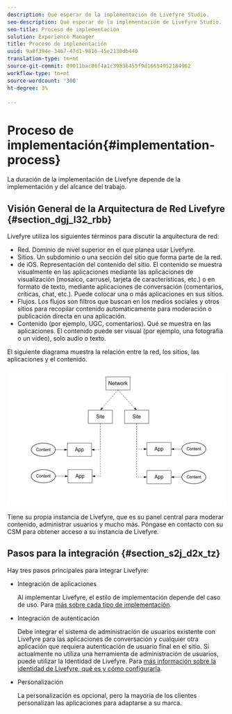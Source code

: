 ```yaml
---
description: Qué esperar de la implementación de Livefyre Studio.
seo-description: Qué esperar de la implementación de Livefyre Studio.
seo-title: Proceso de implementación
solution: Experience Manager
title: Proceso de implementación
uuid: 9a0f394e-3467-47d1-9816-45e2130db440
translation-type: tm+mt
source-git-commit: 09011bac06f4a1c39836455f9d16654952184962
workflow-type: tm+mt
source-wordcount: '300'
ht-degree: 3%

---
```



# Proceso de implementación{#implementation-process}

La duración de la implementación de Livefyre depende de la implementación y del alcance del trabajo.

## Visión General de la Arquitectura de Red Livefyre {#section_dgj_l32_rbb}

Livefyre utiliza los siguientes términos para discutir la arquitectura de red:

* Red. Dominio de nivel superior en el que planea usar Livefyre.
* Sitios. Un subdominio o una sección del sitio que forma parte de la red.
* de iOS. Representación del contenido del sitio. El contenido se muestra visualmente en las aplicaciones mediante las aplicaciones de visualización (mosaico, carrusel, tarjeta de características, etc.) o en formato de texto, mediante aplicaciones de conversación (comentarios, críticas, chat, etc.). Puede colocar una o más aplicaciones en sus sitios.
* Flujos. Los flujos son filtros que buscan en los medios sociales y otros sitios para recopilar contenido automáticamente para moderación o publicación directa en una aplicación.
* Contenido (por ejemplo, UGC, comentarios). Qué se muestra en las aplicaciones. El contenido puede ser visual (por ejemplo, una fotografía o un vídeo), solo audio o texto.

El siguiente diagrama muestra la relación entre la red, los sitios, las aplicaciones y el contenido.

![](assets/network_site_architecture.png)

Tiene su propia instancia de Livefyre, que es su panel central para moderar contenido, administrar usuarios y mucho más. Póngase en contacto con su CSM para obtener acceso a su instancia de Livefyre.

## Pasos para la integración {#section_s2j_d2x_tz}

Hay tres pasos principales para integrar Livefyre:

* Integración de aplicaciones

   Al implementar Livefyre, el estilo de implementación depende del caso de uso. Para [más sobre cada tipo de implementación](/help/implementation/c-getting-started/c-implementation-process/c-app-integration-types.md#c_app_integration_types).

* Integración de autenticación

   Debe integrar el sistema de administración de usuarios existente con Livefyre para las aplicaciones de conversación y cualquier otra aplicación que requiera autenticación de usuario final en el sitio. Si actualmente no utiliza una herramienta de administración de usuarios, puede utilizar la Identidad de Livefyre. Para [más información sobre la identidad de Livefyre, qué es y cómo configurarla](/help/implementation/c-livefyre-identity-comp/c-livefyre-identity-comp.md#c_livefyre_identity).

* Personalización

   La personalización es opcional, pero la mayoría de los clientes personalizan las aplicaciones para adaptarse a su marca.

